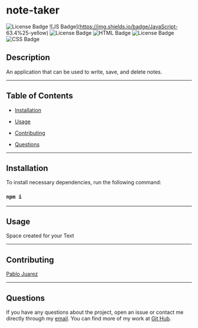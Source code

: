 
  # note-taker
  ![License Badge](https://img.shields.io/badge/License-MIT-blue) ![JS Badge](https://img.shields.io/badge/JavaScript-  63.4%25-yellow)
  ![License Badge](https://img.shields.io/badge/License-MIT-blue) ![HTML Badge](https://img.shields.io/badge/JavaScript-100%25-green)
  ![License Badge](https://img.shields.io/badge/License-MIT-blue) ![CSS Badge](https://img.shields.io/badge/JavaScript-100%25-green)
  
  ## Description

  An application that can be used to write, save, and delete notes.


---
  ## Table of Contents
  
  * [Installation](#installastion)

  * [Usage](#usage)

  * [Contributing](#contributing)

  * [Questions](#questions)


---
  ## Installation

  To install necessary dependencies, run the following command:
  
  ### ```npm i```


---
  ## Usage
 
  Space created for your Text


---  
  ## Contributing

   [Pablo Juarez](https://github.com/pabloivanjuarez)

  
---  
  ## Questions
  
  If you have any questions about the project, open an issue or contact me directly through my [email](mailto:weekdaypablo@gmail.com).
  You can find more of my work at [Git Hub](https://github.com/pabloivanjuarez).

